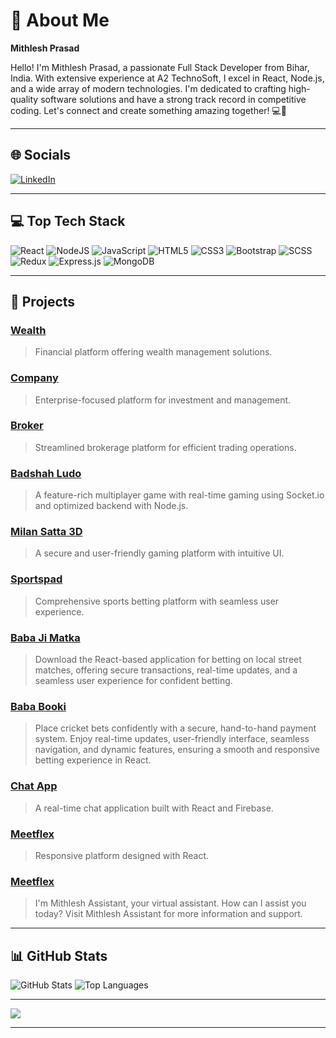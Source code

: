 # 🌟 About Me

**Mithlesh Prasad**

Hello! I'm Mithlesh Prasad, a passionate Full Stack Developer from Bihar, India. With extensive experience at A2 TechnoSoft, I excel in React, Node.js, and a wide array of modern technologies. I'm dedicated to crafting high-quality software solutions and have a strong track record in competitive coding. Let's connect and create something amazing together! 💻🚀

---

## 🌐 Socials

[![LinkedIn](https://img.shields.io/badge/LinkedIn-%230077B5.svg?logo=linkedin&logoColor=white)](https://www.linkedin.com/in/mithlesh-prasad-5a68a41a3/) 

---

## 💻 Top Tech Stack

![React](https://img.shields.io/badge/react-%2320232a.svg?style=for-the-badge&logo=react&logoColor=%2361DAFB) 
![NodeJS](https://img.shields.io/badge/node.js-6DA55F?style=for-the-badge&logo=node.js&logoColor=white) 
![JavaScript](https://img.shields.io/badge/javascript-%23323330.svg?style=for-the-badge&logo=javascript&logoColor=%23F7DF1E) 
![HTML5](https://img.shields.io/badge/html5-%23E34F26.svg?style=for-the-badge&logo=html5&logoColor=white) 
![CSS3](https://img.shields.io/badge/css3-%231572B6.svg?style=for-the-badge&logo=css3&logoColor=white) 
![Bootstrap](https://img.shields.io/badge/bootstrap-%238511FA.svg?style=for-the-badge&logo=bootstrap&logoColor=white) 
![SCSS](https://img.shields.io/badge/SASS-hotpink.svg?style=for-the-badge&logo=SASS&logoColor=white) 
![Redux](https://img.shields.io/badge/redux-%23593d88.svg?style=for-the-badge&logo=redux&logoColor=white) 
![Express.js](https://img.shields.io/badge/express.js-%23404d59.svg?style=for-the-badge&logo=express&logoColor=%2361DAFB) 
![MongoDB](https://img.shields.io/badge/MongoDB-%234ea94b.svg?style=for-the-badge&logo=mongodb&logoColor=white)

---

## 🌟 Projects
### [Wealth](https://wealth.swaninvestment.in/)
> Financial platform offering wealth management solutions.

### [Company](https://company.swaninvestment.in/)
> Enterprise-focused platform for investment and management.

### [Broker](https://broker.swaninvestment.in/)
> Streamlined brokerage platform for efficient trading operations.

### [Badshah Ludo](https://badshahludo.com/)
> A feature-rich multiplayer game with real-time gaming using Socket.io and optimized backend with Node.js.

### [Milan Satta 3D](https://milansatta3d.com/Login)
> A secure and user-friendly gaming platform with intuitive UI.

### [Sportspad](https://www.sportspad.com/)
> Comprehensive sports betting platform with seamless user experience.

### [Baba Ji Matka](https://github.com/mithleshprasad/baba_ji_matka)
>Download the React-based application for betting on local street matches, offering secure transactions, real-time updates, and a seamless user experience for confident betting.

### [Baba Booki](https://bababooki.in/login)
>Place cricket bets confidently with a secure, hand-to-hand payment system. Enjoy real-time updates, user-friendly interface, seamless navigation, and dynamic features, ensuring a smooth and responsive betting experience in React.

### [Chat App](https://moonlit-smakager-2d0d10.netlify.app/)
> A real-time chat application built with React and Firebase.

### [Meetflex](https://meetflex.netlify.app/)
> Responsive platform designed with React.
### [Meetflex](https://mithleshassistant.netlify.app/)
> I'm Mithlesh Assistant, your virtual assistant. How can I assist you today? Visit Mithlesh Assistant for more information and support.

---

## 📊 GitHub Stats

![GitHub Stats](https://github-readme-stats.vercel.app/api?username=mithleshprasad&theme=dark&hide_border=false&include_all_commits=true&count_private=true)
![Top Languages](https://github-readme-stats.vercel.app/api/top-langs/?username=mithleshprasad&theme=dark&hide_border=false&include_all_commits=true&count_private=true&layout=compact)

---

[![](https://visitcount.itsvg.in/api?id=mithleshprasad&icon=0&color=0)](https://visitcount.itsvg.in)

---

<!-- Proudly created with GPRM ( https://gprm.itsvg.in ) -->
